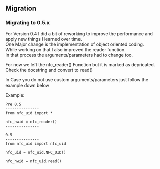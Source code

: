 ## Migration

### Migrating to 0.5.x
For Version 0.4 I did a bit of reworking to improve the performance and apply new things I learned over time.<br>
One Major change is the implementation of object oriented coding.<br>
While working on that I also improved the reader function.<br>
In that process the arguments/parameters had to change too.<br>

For now we left the nfc_reader() Function but it is marked as depricated.<br> 
Check the docstring and convert to read() <br>

In Case you do not use custom arguments/parameters just follow the example down below

Example:<br>

    Pre 0.5
    ---------------
    from nfc_uid import *

    nfc_hwid = nfc_reader()
    ---------------

    0.5
    ---------------
    from nfc_uid import nfc_uid

    nfc_uid = nfc_uid.NFC_UID()

    nfc_hwid = nfc_uid.read()
    

